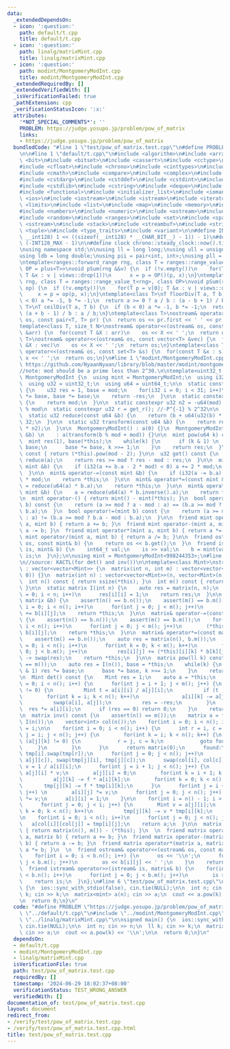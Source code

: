 ```yaml
---
data:
  _extendedDependsOn:
  - icon: ':question:'
    path: default/t.cpp
    title: default/t.cpp
  - icon: ':question:'
    path: linalg/matrixMint.cpp
    title: linalg/matrixMint.cpp
  - icon: ':question:'
    path: modint/MontgomeryModInt.cpp
    title: modint/MontgomeryModInt.cpp
  _extendedRequiredBy: []
  _extendedVerifiedWith: []
  _isVerificationFailed: true
  _pathExtension: cpp
  _verificationStatusIcon: ':x:'
  attributes:
    '*NOT_SPECIAL_COMMENTS*': ''
    PROBLEM: https://judge.yosupo.jp/problem/pow_of_matrix
    links:
    - https://judge.yosupo.jp/problem/pow_of_matrix
  bundledCode: "#line 1 \"test/pow_of_matrix.test.cpp\"\n#define PROBLEM \"https://judge.yosupo.jp/problem/pow_of_matrix\"\
    \n\n#line 1 \"default/t.cpp\"\n#include <algorithm>\n#include <array>\n#include\
    \ <bit>\n#include <bitset>\n#include <cassert>\n#include <cctype>\n#include <cfenv>\n\
    #include <cfloat>\n#include <chrono>\n#include <cinttypes>\n#include <climits>\n\
    #include <cmath>\n#include <compare>\n#include <complex>\n#include <concepts>\n\
    #include <cstdarg>\n#include <cstddef>\n#include <cstdint>\n#include <cstdio>\n\
    #include <cstdlib>\n#include <cstring>\n#include <deque>\n#include <fstream>\n\
    #include <functional>\n#include <initializer_list>\n#include <iomanip>\n#include\
    \ <ios>\n#include <iostream>\n#include <istream>\n#include <iterator>\n#include\
    \ <limits>\n#include <list>\n#include <map>\n#include <memory>\n#include <new>\n\
    #include <numbers>\n#include <numeric>\n#include <ostream>\n#include <queue>\n\
    #include <random>\n#include <ranges>\n#include <set>\n#include <span>\n#include\
    \ <sstream>\n#include <stack>\n#include <streambuf>\n#include <string>\n#include\
    \ <tuple>\n#include <type_traits>\n#include <variant>\n\n#define INT128_MAX (__int128)(((unsigned\
    \ __int128) 1 << ((sizeof(__int128) * __CHAR_BIT__) - 1)) - 1)\n#define INT128_MIN\
    \ (-INT128_MAX - 1)\n\n#define clock chrono::steady_clock::now().time_since_epoch().count()\n\
    \nusing namespace std;\n\nusing ll = long long;\nusing ull = unsigned long long;\n\
    using ldb = long double;\nusing pii = pair<int, int>;\nusing pll = pair<ll, ll>;\n\
    \ntemplate<ranges::forward_range rng, class T = ranges::range_value_t<rng>, class\
    \ OP = plus<T>>\nvoid pSum(rng &&v) {\n  if (!v.empty())\n    for(T p = v[0];\
    \ T &x : v | views::drop(1))\n      x = p = OP()(p, x);\n}\ntemplate<ranges::forward_range\
    \ rng, class T = ranges::range_value_t<rng>, class OP>\nvoid pSum(rng &&v, OP\
    \ op) {\n  if (!v.empty())\n    for(T p = v[0]; T &x : v | views::drop(1))\n \
    \     x = p = op(p, x);\n}\ntemplate<class T>\nT floorDiv(T a, T b) {\n  if (b\
    \ < 0) a *= -1, b *= -1;\n  return a >= 0 ? a / b : (a - b + 1) / b;\n}\ntemplate<class\
    \ T>\nT ceilDiv(T a, T b) {\n  if (b < 0) a *= -1, b *= -1;\n  return a >= 0 ?\
    \ (a + b - 1) / b : a / b;\n}\ntemplate<class T>\nostream& operator<<(ostream&\
    \ os, const pair<T, T> pr) {\n  return os << pr.first << ' ' << pr.second;\n}\n\
    template<class T, size_t N>\nostream& operator<<(ostream& os, const array<T, N>\
    \ &arr) {\n  for(const T &X : arr)\n    os << X << ' ';\n  return os;\n}\ntemplate<class\
    \ T>\nostream& operator<<(ostream& os, const vector<T> &vec) {\n  for(const T\
    \ &X : vec)\n    os << X << ' ';\n  return os;\n}\ntemplate<class T>\nostream&\
    \ operator<<(ostream& os, const set<T> &s) {\n  for(const T &x : s)\n    os <<\
    \ x << ' ';\n  return os;\n}\n#line 1 \"modint/MontgomeryModInt.cpp\"\n//reference:\
    \ https://github.com/NyaanNyaan/library/blob/master/modint/montgomery-modint.hpp#L10\n\
    //note: mod should be a prime less than 2^30.\n\ntemplate<uint32_t mod>\nstruct\
    \ MontgomeryModInt {\n  using mint = MontgomeryModInt;\n  using i32 = int32_t;\n\
    \  using u32 = uint32_t;\n  using u64 = uint64_t;\n\n  static constexpr u32 get_r()\
    \ {\n    u32 res = 1, base = mod;\n    for(i32 i = 0; i < 31; i++)\n      res\
    \ *= base, base *= base;\n    return -res;\n  }\n\n  static constexpr u32 get_mod()\
    \ {\n    return mod;\n  }\n\n  static constexpr u32 n2 = -u64(mod) % mod; //2^64\
    \ % mod\n  static constexpr u32 r = get_r(); //-P^{-1} % 2^32\n\n  u32 a;\n\n\
    \  static u32 reduce(const u64 &b) {\n    return (b + u64(u32(b) * r) * mod) >>\
    \ 32;\n  }\n\n  static u32 transform(const u64 &b) {\n    return reduce(u64(b)\
    \ * n2);\n  }\n\n  MontgomeryModInt() : a(0) {}\n  MontgomeryModInt(const int64_t\
    \ &b) \n    : a(transform(b % mod + mod)) {}\n\n  mint pow(u64 k) const {\n  \
    \  mint res(1), base(*this);\n    while(k) {\n      if (k & 1) \n        res *=\
    \ base;\n      base *= base, k >>= 1;\n    }\n    return res;\n  }\n\n  mint inverse()\
    \ const { return (*this).pow(mod - 2); }\n\n  u32 get() const {\n    u32 res =\
    \ reduce(a);\n    return res >= mod ? res - mod : res;\n  }\n\n  mint& operator+=(const\
    \ mint &b) {\n    if (i32(a += b.a - 2 * mod) < 0) a += 2 * mod;\n    return *this;\n\
    \  }\n\n  mint& operator-=(const mint &b) {\n    if (i32(a -= b.a) < 0) a += 2\
    \ * mod;\n    return *this;\n  }\n\n  mint& operator*=(const mint &b) {\n    a\
    \ = reduce(u64(a) * b.a);\n    return *this;\n  }\n\n  mint& operator/=(const\
    \ mint &b) {\n    a = reduce(u64(a) * b.inverse().a);\n    return *this;\n  }\n\
    \n  mint operator-() { return mint() - mint(*this); }\n  bool operator==(mint\
    \ b) const {\n    return (a >= mod ? a - mod : a) == (b.a >= mod ? b.a - mod :\
    \ b.a);\n  }\n  bool operator!=(mint b) const {\n    return (a >= mod ? a - mod\
    \ : a) != (b.a >= mod ? b.a - mod : b.a);\n  }\n\n  friend mint operator+(mint\
    \ a, mint b) { return a += b; }\n  friend mint operator-(mint a, mint b) { return\
    \ a -= b; }\n  friend mint operator*(mint a, mint b) { return a *= b; }\n  friend\
    \ mint operator/(mint a, mint b) { return a /= b; }\n\n  friend ostream& operator<<(ostream&\
    \ os, const mint& b) {\n    return os << b.get();\n  }\n  friend istream& operator>>(istream&\
    \ is, mint& b) {\n    int64_t val;\n    is >> val;\n    b = mint(val);\n    return\
    \ is;\n  }\n};\n\nusing mint = MontgomeryModInt<998244353>;\n#line 1 \"linalg/matrixMint.cpp\"\
    \n//source: KACTL(for det() and inv())\n\ntemplate<class Mint>\nstruct matrix\
    \ : vector<vector<Mint>> {\n  matrix(int n, int m) : vector<vector<Mint>>(n, vector<Mint>(m,\
    \ 0)) {}\n  matrix(int n) : vector<vector<Mint>>(n, vector<Mint>(n, 0)) {}\n\n\
    \  int n() const { return ssize(*this); }\n  int m() const { return ssize((*this)[0]);\
    \ }\n\n  static matrix I(int n) {\n    auto res = matrix(n, n);\n    for(int i\
    \ = 0; i < n; i++)\n      res[i][i] = 1;\n    return res;\n  }\n\n  matrix& operator+=(const\
    \ matrix &b) {\n    assert(n() == b.n());\n    assert(m() == b.m());\n    for(int\
    \ i = 0; i < n(); i++)\n      for(int j = 0; j < m(); j++)\n        (*this)[i][j]\
    \ += b[i][j];\n    return *this;\n  }\n\n  matrix& operator-=(const matrix &b)\
    \ {\n    assert(n() == b.n());\n    assert(m() == b.m());\n    for(int i = 0;\
    \ i < n(); i++)\n      for(int j = 0; j < m(); j++)\n        (*this)[i][j] -=\
    \ b[i][j];\n    return *this;\n  }\n\n  matrix& operator*=(const matrix &b) {\n\
    \    assert(m() == b.n());\n    auto res = matrix(n(), b.m());\n    for(int i\
    \ = 0; i < n(); i++)\n      for(int k = 0; k < m(); k++)\n        for(int j =\
    \ 0; j < b.m(); j++)\n          res[i][j] += (*this)[i][k] * b[k][j];\n    this\
    \ -> swap(res);\n    return *this;\n  }\n\n  matrix pow(ll k) const {\n    assert(n()\
    \ == m());\n    auto res = I(n()), base = *this;\n    while(k) {\n      if (k\
    \ & 1) res *= base;\n      base *= base, k >>= 1;\n    }\n    return res;\n  }\n\
    \n  Mint det() const {\n    Mint res = 1;\n    auto a = *this;\n    for(int i\
    \ = 0; i < n(); i++) {\n      for(int j = i + 1; j < m(); j++) {\n        while(a[j][i]\
    \ != 0) {\n          Mint t = a[i][i] / a[j][i];\n          if (t != 0)\n    \
    \        for(int k = i; k < n(); k++)\n              a[i][k] -= a[j][k] * t;\n\
    \          swap(a[i], a[j]);\n          res = -res;\n        }\n      }\n    \
    \  res *= a[i][i];\n      if (res == 0) return 0;\n    }\n    return res;\n  }\n\
    \n  matrix inv() const {\n    assert(n() == m());\n    matrix a = *this, tmp =\
    \ I(n());\n    vector<int> col(n());\n    for(int i = 0; i < n(); i++) col[i]\
    \ = i;\n\n    for(int i = 0; i < n(); i++) {\n      int r = i, c = i;\n      for(int\
    \ j = i; j < n(); j++) {\n        for(int k = i; k < n(); k++) {\n          if\
    \ (a[j][k] != 0) {\n            r = j, c = k;\n            goto found;\n     \
    \     }\n        }\n      }\n      return matrix(0);\n      found:\n      a[i].swap(a[r]),\
    \ tmp[i].swap(tmp[r]);\n      for(int j = 0; j < n(); j++)\n        swap(a[j][i],\
    \ a[j][c]), swap(tmp[j][i], tmp[j][c]);\n      swap(col[i], col[c]);\n      Mint\
    \ v = 1 / a[i][i];\n      for(int j = i + 1; j < n(); j++) {\n        Mint f =\
    \ a[j][i] * v;\n        a[j][i] = 0;\n        for(int k = i + 1; k < n(); k++)\n\
    \          a[j][k] -= f * a[i][k];\n        for(int k = 0; k < n(); k++)\n   \
    \       tmp[j][k] -= f * tmp[i][k];\n      }\n      for(int j = i + 1; j < n();\
    \ j++) \n        a[i][j] *= v;\n      for(int j = 0; j < n(); j++) \n        tmp[i][j]\
    \ *= v;\n      a[i][i] = 1;\n    }\n\n    for(int i = n() - 1; i > 0; i--) {\n\
    \      for(int j = 0; j < i; j++) {\n        Mint v = a[j][i];\n        for(int\
    \ k = 0; k < n(); k++)\n          tmp[j][k] -= v * tmp[i][k];\n      }\n    }\n\
    \n    for(int i = 0; i < n(); i++)\n      for(int j = 0; j < n(); j++)\n     \
    \   a[col[i]][col[j]] = tmp[i][j];\n    return a;\n  }\n\n  matrix operator-()\
    \ { return matrix(n(), m()) - (*this); }\n  \n  friend matrix operator+(matrix\
    \ a, matrix b) { return a += b; }\n  friend matrix operator-(matrix a, matrix\
    \ b) { return a -= b; }\n  friend matrix operator*(matrix a, matrix b) { return\
    \ a *= b; }\n  \n  friend ostream& operator<<(ostream& os, const matrix& b) {\n\
    \    for(int i = 0; i < b.n(); i++) {\n      os << '\\n';\n      for(int j = 0;\
    \ j < b.m(); j++)\n        os << b[i][j] << ' ';\n    }\n    return os;\n  }\n\
    \  friend istream& operator>>(istream& is, matrix& b) {\n    for(int i = 0; i\
    \ < b.n(); i++)\n      for(int j = 0; j < b.m(); j++)\n        is >> b[i][j];\n\
    \    return is;\n  }\n};\n#line 6 \"test/pow_of_matrix.test.cpp\"\n\nsigned main()\
    \ {\n  ios::sync_with_stdio(false), cin.tie(NULL);\n\n  int n; cin >> n;\n  ll\
    \ k; cin >> k;\n  matrix<mint> a(n); cin >> a;\n  cout << a.pow(k) << '\\n';\n\
    \n  return 0;\n}\n"
  code: "#define PROBLEM \"https://judge.yosupo.jp/problem/pow_of_matrix\"\n\n#include\
    \ \"../default/t.cpp\"\n#include \"../modint/MontgomeryModInt.cpp\"\n#include\
    \ \"../linalg/matrixMint.cpp\"\n\nsigned main() {\n  ios::sync_with_stdio(false),\
    \ cin.tie(NULL);\n\n  int n; cin >> n;\n  ll k; cin >> k;\n  matrix<mint> a(n);\
    \ cin >> a;\n  cout << a.pow(k) << '\\n';\n\n  return 0;\n}\n"
  dependsOn:
  - default/t.cpp
  - modint/MontgomeryModInt.cpp
  - linalg/matrixMint.cpp
  isVerificationFile: true
  path: test/pow_of_matrix.test.cpp
  requiredBy: []
  timestamp: '2024-06-29 18:02:37+08:00'
  verificationStatus: TEST_WRONG_ANSWER
  verifiedWith: []
documentation_of: test/pow_of_matrix.test.cpp
layout: document
redirect_from:
- /verify/test/pow_of_matrix.test.cpp
- /verify/test/pow_of_matrix.test.cpp.html
title: test/pow_of_matrix.test.cpp
---
```

